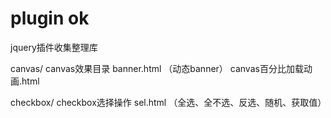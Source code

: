 # plugin ok
jquery插件收集整理库

canvas/ canvas效果目录
    banner.html （动态banner）
    canvas百分比加载动画.html

checkbox/  checkbox选择操作
    sel.html （全选、全不选、反选、随机、获取值）
